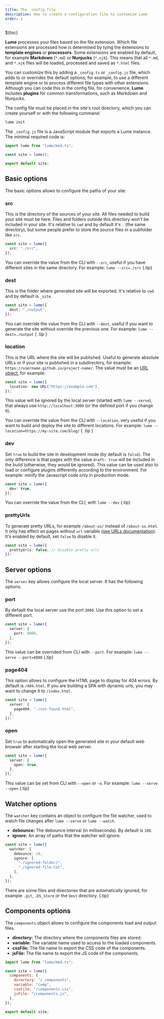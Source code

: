 ```yaml
---
title: The _config file
description: How to create a configuration file to customize Lume
order: 1
---
```


${toc}

**Lume** processes your files based on the file extension. Which file extensions
are processed how is determined by tying the extensions to **template engines**
or **processors**. Some extensions are enabled by default, for example
**Markdown** (`*.md`) or **Nunjucks** (`*.njk`). This means that all `*.md`, and
`*.njk` files will be loaded, processed and saved as `*.html` files.

You can customize this by adding a `_config.ts` or `_config.js` file, which adds
to or overrides the default options; for example, to use a different template
engine or to process different file types with other extensions. Although you
can code this in the config file, for convenience, **Lume** includes **plugins**
for common transformations, such as Markdown and Nunjucks.

The config file must be placed in the site's root directory, which you can
create yourself or with the following command:

```sh
lume init
```

The `_config.js` file is a JavaScript module that exports a Lume instance. The
minimal required code is:

```js
import lume from "lume/mod.ts";

const site = lume();

export default site;
```

## Basic options

The basic options allows to configure the paths of your site:

### src

This is the directory of the sources of your site. All files needed to build
your site must be here. Files and folders outside this directory won't be
included in your site. It's relative to `cwd` and by default it's `.` (the same
directory), but some people prefer to store the source files in a subfolder like
`src`.

```ts
const site = lume({
  src: "./src",
});
```

You can override the value from the CLI with `--src`, useful if you have
different sites in the same directory. For example: `lume --src=./src` {.tip}

### dest

This is the folder where generated site will be exported. It's relative to `cwd`
and by default is `_site`.

```ts
const site = lume({
  dest: "./output",
});
```

You can override the value from the CLI with `--dest`, useful if you want to
generate the site without override the previous one. For example:
`lume --dest=./output` { .tip }

### location

This is the URL where the site will be published. Useful to generate absolute
URLs or if your site is published in a subdirectory, for example:
`https://username.github.io/project-name/`. The value must be an
[URL object](https://developer.mozilla.org/en-US/docs/Web/API/URL/URL), for
example:

```ts
const site = lume({
  location: new URL("https://example.com"),
});
```

This value will be ignored by the local server (started with `lume --serve`),
that always use `http://localhost:3000` (or the defined port if you change it).

You can override the value from the CLI with `--location`, very useful if you
want to build and deploy the site to different locations. For example:
`lume --location=https://my-site.com/blog/` { .tip }

### dev

Set `true` to build the site in development mode (by default is `false`). The
only difference is that pages with the value `draft: true` will be included in
the build (otherwise, they would be ignored). This value can be used also to
load or configure plugins differently according to the environment. For example:
minify the Javascript code only in production mode.

```ts
const site = lume({
  dev: true,
});
```

You can override the value from the CLI, with `lume --dev` {.tip}

### prettyUrls

To generate pretty URLs, for example `/about-us/` instead of `/about-us.html`.
It only has effect on pages without `url` variable
([see URLs documentation](../creating-pages/urls.md)). It's enabled by default,
set `false` to disable it.

```ts
const site = lume({
  prettyUrls: false, // Disable pretty urls
});
```

## Server options

The `server` key allows configure the local server. It has the following
options:

### port

By default the local server use the port `3000`. Use this option to set a
different port.

```ts
const site = lume({
  server: {
    port: 8000,
  },
});
```

This value can be overrided from CLI with `--port`. For example:
`lume --serve --port=8888` {.tip}

### page404

This option allows to configure the HTML page to display for 404 errors. By
default is `/404.html`. If you are building a SPA with dynamic urls, you may
want to change it to `/index.html`.

```ts
const site = lume({
  server: {
    page404: "./not-found.html",
  },
});
```

### open

Set `true` to automatically open the generated site in your default web browser
after starting the local web server.

```ts
const site = lume({
  server: {
    open: true,
  },
});
```

This value can be set from CLI with `--open` or `-o`. For example:
`lume --serve --open` {.tip}

## Watcher options

The `watcher` key contains an object to configure the file watcher, used to
watch file changes after `lume --serve` or `lume --watch`.

- **debounce:** The debounce interval (in milliseconds). By default is `100`.
- **ignore:** An array of paths that the watcher will ignore.

```ts
const site = lume({
  watcher: {
    debounce: 10,
    ignore: [
      "./ignored-folder/",
      "./ignored-file.txt",
    ],
  },
});
```

There are some files and directories that are automatically ignored, for example
`.git`, `.DS_Store` or the `dest` directory. {.tip}

## Components options

The `components` object allows to configure the components load and output
files.

- **directory:** The directory where the components files are stored.
- **variable:** The variable name used to access to the loaded components.
- **cssFile:** The file name to export the CSS code of the components.
- **jsFile:** The file name to export the JS code of the components.

```js
import lume from "lume/mod.ts";

const site = lume({
  components: {
    directory: "/_components",
    variable: "comp",
    cssFile: "/components.css",
    jsFile: "/components.js",
  },
});

export default site;
```
